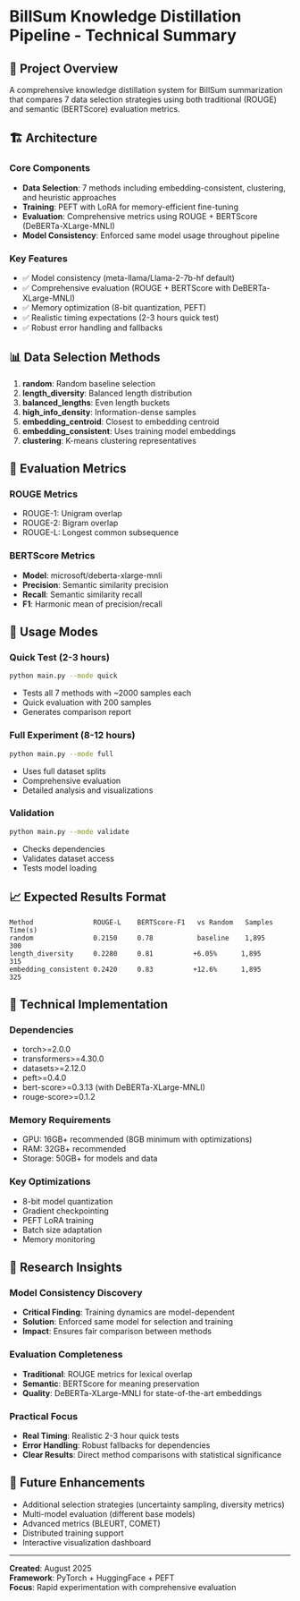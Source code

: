 # BillSum Knowledge Distillation Pipeline - Technical Summary

## 🎯 Project Overview
A comprehensive knowledge distillation system for BillSum summarization that compares 7 data selection strategies using both traditional (ROUGE) and semantic (BERTScore) evaluation metrics.

## 🏗️ Architecture

### Core Components
- **Data Selection**: 7 methods including embedding-consistent, clustering, and heuristic approaches
- **Training**: PEFT with LoRA for memory-efficient fine-tuning
- **Evaluation**: Comprehensive metrics using ROUGE + BERTScore (DeBERTa-XLarge-MNLI)
- **Model Consistency**: Enforced same model usage throughout pipeline

### Key Features
- ✅ Model consistency (meta-llama/Llama-2-7b-hf default)
- ✅ Comprehensive evaluation (ROUGE + BERTScore with DeBERTa-XLarge-MNLI)
- ✅ Memory optimization (8-bit quantization, PEFT)
- ✅ Realistic timing expectations (2-3 hours quick test)
- ✅ Robust error handling and fallbacks

## 📊 Data Selection Methods

1. **random**: Random baseline selection
2. **length_diversity**: Balanced length distribution
3. **balanced_lengths**: Even length buckets
4. **high_info_density**: Information-dense samples
5. **embedding_centroid**: Closest to embedding centroid
6. **embedding_consistent**: Uses training model embeddings
7. **clustering**: K-means clustering representatives

## 🎯 Evaluation Metrics

### ROUGE Metrics
- ROUGE-1: Unigram overlap
- ROUGE-2: Bigram overlap  
- ROUGE-L: Longest common subsequence

### BERTScore Metrics
- **Model**: microsoft/deberta-xlarge-mnli
- **Precision**: Semantic similarity precision
- **Recall**: Semantic similarity recall
- **F1**: Harmonic mean of precision/recall

## 🚀 Usage Modes

### Quick Test (2-3 hours)
```bash
python main.py --mode quick
```
- Tests all 7 methods with ~2000 samples each
- Quick evaluation with 200 samples
- Generates comparison report

### Full Experiment (8-12 hours)
```bash
python main.py --mode full
```
- Uses full dataset splits
- Comprehensive evaluation
- Detailed analysis and visualizations

### Validation
```bash
python main.py --mode validate
```
- Checks dependencies
- Validates dataset access
- Tests model loading

## 📈 Expected Results Format

```
Method               ROUGE-L    BERTScore-F1   vs Random   Samples   Time(s)
random               0.2150     0.78           baseline    1,895     300
length_diversity     0.2280     0.81          +6.05%      1,895     315
embedding_consistent 0.2420     0.83          +12.6%      1,895     325
```

## 🔧 Technical Implementation

### Dependencies
- torch>=2.0.0
- transformers>=4.30.0
- datasets>=2.12.0
- peft>=0.4.0
- bert-score>=0.3.13 (with DeBERTa-XLarge-MNLI)
- rouge-score>=0.1.2

### Memory Requirements
- GPU: 16GB+ recommended (8GB minimum with optimizations)
- RAM: 32GB+ recommended
- Storage: 50GB+ for models and data

### Key Optimizations
- 8-bit model quantization
- Gradient checkpointing
- PEFT LoRA training
- Batch size adaptation
- Memory monitoring

## 🎯 Research Insights

### Model Consistency Discovery
- **Critical Finding**: Training dynamics are model-dependent
- **Solution**: Enforced same model for selection and training
- **Impact**: Ensures fair comparison between methods

### Evaluation Completeness
- **Traditional**: ROUGE metrics for lexical overlap
- **Semantic**: BERTScore for meaning preservation
- **Quality**: DeBERTa-XLarge-MNLI for state-of-the-art embeddings

### Practical Focus
- **Real Timing**: Realistic 2-3 hour quick tests
- **Error Handling**: Robust fallbacks for dependencies
- **Clear Results**: Direct method comparisons with statistical significance

## 📝 Future Enhancements
- Additional selection strategies (uncertainty sampling, diversity metrics)
- Multi-model evaluation (different base models)
- Advanced metrics (BLEURT, COMET)
- Distributed training support
- Interactive visualization dashboard

---
**Created**: August 2025  
**Framework**: PyTorch + HuggingFace + PEFT  
**Focus**: Rapid experimentation with comprehensive evaluation

